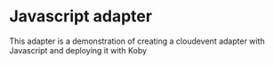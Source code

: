 # Javascript adapter
This adapter is a demonstration of creating a cloudevent adapter with Javascript and deploying it with Koby
